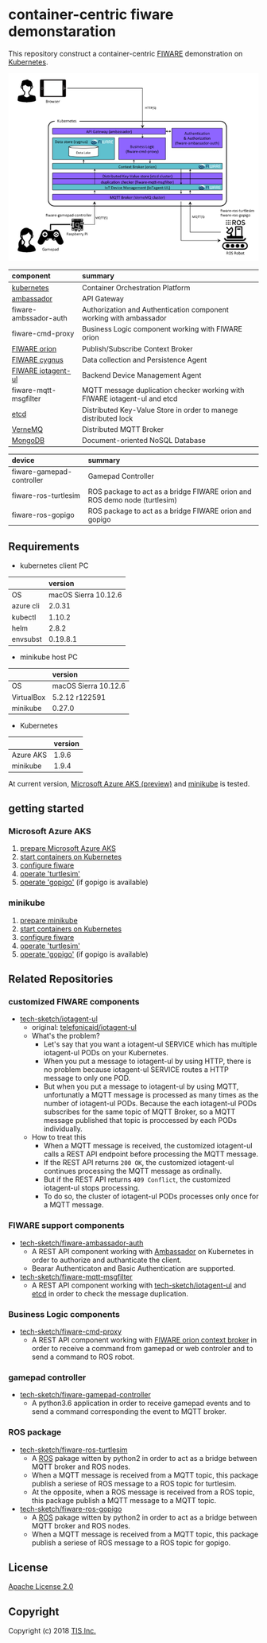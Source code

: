 # container-centric fiware demonstaration

This repository construct a container-centric [FIWARE](http://www.fiware.org/) demonstration on [Kubernetes](https://kubernetes.io/).

![conrainer-centric-fiware-demonstration.png](/docs/images/container-centric-fiware-demonstration.png)

|component|summary|
|:--|:--|
|[kubernetes](https://kubernetes.io/)|Container Orchestration Platform|
|[ambassador](https://www.getambassador.io/)|API Gateway|
|fiware-ambssador-auth|Authorization and Authentication component working with ambassador|
|fiware-cmd-proxy|Business Logic component working with FIWARE orion|
|[FIWARE orion](https://catalogue-server.fiware.org/enablers/publishsubscribe-context-broker-orion-context-broker)|Publish/Subscribe Context Broker|
|[FIWARE cygnus](https://catalogue-server.fiware.org/enablers/cygnus)|Data collection and Persistence Agent|
|[FIWARE iotagent-ul](https://catalogue-server.fiware.org/enablers/backend-device-management-idas)|Backend Device Management Agent|
|fiware-mqtt-msgfilter|MQTT message duplication checker working with FIWARE iotagent-ul and etcd|
|[etcd](https://coreos.com/etcd/docs/latest/)|Distributed Key-Value Store in order to manege distributed lock|
|[VerneMQ](https://vernemq.com/)|Distributed MQTT Broker|
|[MongoDB](https://www.mongodb.com/)|Document-oriented NoSQL Database|

|device|summary|
|:--|:--|
|fiware-gamepad-controller|Gamepad Controller|
|fiware-ros-turtlesim|ROS package to act as a bridge FIWARE orion and ROS demo node (turtlesim)|
|fiware-ros-gopigo|ROS package to act as a bridge FIWARE orion and gopigo|

## Requirements

* kubernetes client PC

||version|
|:--|:--|
|OS|macOS Sierra 10.12.6|
|azure cli|2.0.31|
|kubectl|1.10.2|
|helm|2.8.2|
|envsubst|0.19.8.1|

* minikube host PC

||version|
|:--|:--|
|OS|macOS Sierra 10.12.6|
|VirtualBox|5.2.12 r122591|
|minikube|0.27.0|

* Kubernetes

||version|
|:--|:--|
|Azure AKS|1.9.6|
|minikube|1.9.4|

At current version, [Microsoft Azure AKS (preview)](https://azure.microsoft.com/en-us/services/container-service/) and [minikube](https://github.com/kubernetes/minikube) is tested.

## getting started
### Microsoft Azure AKS

1. [prepare Microsoft Azure AKS](/docs/azure_aks/1_prepare_aks.md)
1. [start containers on Kubernetes](/docs/azure_aks/2_start_containers.md)
1. [configure fiware](/docs/azure_aks/3_configure_fiware.md)
1. [operate 'turtlesim'](/docs/azure_aks/4_operate_turtlesim.md)
1. [operate 'gopigo'](/docs/azure_aks/5_operate_gopigo.md) (if gopigo is available)

### minikube

1. [prepare minikube](/docs/minikube/1_prepare_minikube.md)
1. [start containers on Kubernetes](/docs/minikube/2_start_containers.md)
1. [configure fiware](/docs/minikube/3_configure_fiware.md)
1. [operate 'turtlesim'](/docs/minikube/4_operate_turtlesim.md)
1. [operate 'gopigo'](/docs/minikube/5_operate_gopigo.md) (if gopigo is available)

## Related Repositories
### customized FIWARE components
* [tech-sketch/iotagent-ul](https://github.com/tech-sketch/iotagent-ul)
    * original: [telefonicaid/iotagent-ul](https://github.com/telefonicaid/iotagent-ul)
    * What's the problem?
        * Let's say that you want a iotagent-ul SERVICE which has multiple iotagent-ul PODs on your Kubernetes.
        * When you put a message to iotagent-ul by using HTTP, there is no problem because iotagent-ul SERVICE routes a HTTP message to only one POD.
        * But when you put a message to iotagent-ul by using MQTT, unfortunatly a MQTT message is processed as many times as the number of iotagent-ul PODs. Because the each iotagent-ul PODs subscribes for the same topic of MQTT Broker, so a MQTT message published that topic is proccessed by each PODs individually.
    * How to treat this
        * When a MQTT message is received, the customized iotagent-ul calls a REST API endpoint before processing the MQTT message.
        * If the REST API returns `200 OK`, the customized iotagent-ul continues processing the MQTT message as ordinally.
        * But if the REST API returns `409 Conflict`, the customized iotagent-ul stops processing.
        * To do so, the cluster of iotagent-ul PODs processes only once for a MQTT message.

### FIWARE support components
* [tech-sketch/fiware-ambassador-auth](https://github.com/tech-sketch/fiware-ambassador-auth)
    * A REST API component working with [Ambassador](https://www.getambassador.io/) on Kubernetes in order to authorize and authanticate the client.
    * Bearar Authenticaton and Basic Authentication are supported.
* [tech-sketch/fiware-mqtt-msgfilter](https://github.com/tech-sketch/fiware-mqtt-msgfilter)
    * A REST API component working with [tech-sketch/iotagent-ul](https://github.com/tech-sketch/iotagent-ul) and [etcd](https://coreos.com/etcd/docs/latest/) in order to check the message duplication.

### Business Logic components
* [tech-sketch/fiware-cmd-proxy](https://github.com/tech-sketch/fiware-cmd-proxy)
    * A REST API component working with [FIWARE orion context broker](https://github.com/telefonicaid/fiware-orion) in order to receive a command from gamepad or web controler and to send a command to ROS robot.

### gamepad controller
* [tech-sketch/fiware-gamepad-controller](https://github.com/tech-sketch/fiware-gamepad-controller)
    * A python3.6 application in order to receive gamepad events and to send a command corresponding the event to MQTT broker.

### ROS package
* [tech-sketch/fiware-ros-turtlesim](https://github.com/tech-sketch/fiware-ros-turtlesim)
    * A [ROS](http://wiki.ros.org/) pakage witten by python2 in order to act as a bridge between MQTT broker and ROS nodes.
    * When a MQTT message is received from a MQTT topic, this package publish a seriese of ROS message to a ROS topic for turtlesim.
    * At the opposite, when a ROS message is received from a ROS topic, this package publish a MQTT message to a MQTT topic.
* [tech-sketch/fiware-ros-gopigo](https://github.com/tech-sketch/fiware-ros-gopigo)
    * A [ROS](http://wiki.ros.org/) pakage witten by python2 in order to act as a bridge between MQTT broker and ROS nodes.
    * When a MQTT message is received from a MQTT topic, this package publish a seriese of ROS message to a ROS topic for gopigo.

## License

[Apache License 2.0](/LICENSE)

## Copyright
Copyright (c) 2018 [TIS Inc.](https://www.tis.co.jp/)
